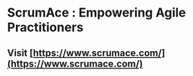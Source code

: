 # ScrumAce : Empowering Agile Practitioners
## Visit [https://www.scrumace.com/](https://www.scrumace.com/)
